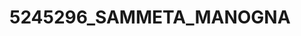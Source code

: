 # 5245296_SAMMETA_MANOGNA

<imag src="https://github.com/sammetamanogna-123/5245296_SAMMETA_MANOGNA/blob/main/SDLC/5245296_Sammeta_Manogna.png" alt="image">



